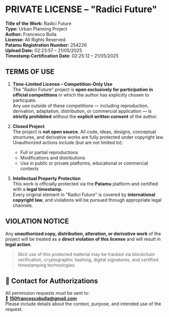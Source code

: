 # PRIVATE LICENSE – **"Radici Future"**

**Title of the Work:** Radici Future  
**Type:** Urban Planning Project  
**Author:** Francesco Bulla  
**License:** All Rights Reserved  
**Patamu Registration Number:** 254226  
**Upload Date:** 02:23:57 – 21/05/2025  
**Timestamp Certification Date:** 02:25:12 – 21/05/2025  

## TERMS OF USE

1. **Time-Limited License – Competition-Only Use**  
   The "Radici Future" project is **open exclusively for participation in official competitions** in which the author has explicitly chosen to participate.  
   Any use outside of these competitions — including reproduction, derivation, adaptation, distribution, or commercial application — is **strictly prohibited** without the **explicit written consent** of the author.

2. **Closed Project**  
   The project is **not open source**. All code, ideas, designs, conceptual structures, and derivative works are fully protected under copyright law.  
   Unauthorized actions include (but are not limited to):
   - Full or partial reproductions  
   - Modifications and distributions  
   - Use in public or private platforms, educational or commercial contexts  

3. **Intellectual Property Protection**  
   This work is officially protected via the **Patamu** platform and certified with a **legal timestamp**.  
   Every original element in "Radici Future" is covered by **international copyright law**, and violations will be pursued through appropriate legal channels.

## VIOLATION NOTICE

Any **unauthorized copy, distribution, alteration, or derivative work** of the project will be treated as a **direct violation of this license** and will result in **legal action**.

> Illicit use of this protected material may be tracked via blockchain verification, cryptographic hashing, digital signatures, and certified timestamping technologies.

## 📩 Contact for Authorizations
All permission requests must be sent to:  
📧 **150francescobulla@gmail.com**  
Please include details about the context, purpose, and intended use of the request.

